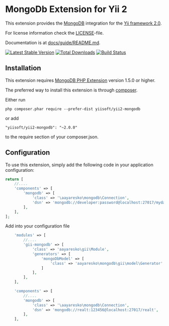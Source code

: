 MongoDb Extension for Yii 2
===========================

This extension provides the [MongoDB](http://www.mongodb.org/) integration for the [Yii framework 2.0](http://www.yiiframework.com).

For license information check the [LICENSE](LICENSE.md)-file.

Documentation is at [docs/guide/README.md](docs/guide/README.md).

[![Latest Stable Version](https://poser.pugx.org/yiisoft/yii2-mongodb/v/stable.png)](https://packagist.org/packages/yiisoft/yii2-mongodb)
[![Total Downloads](https://poser.pugx.org/yiisoft/yii2-mongodb/downloads.png)](https://packagist.org/packages/yiisoft/yii2-mongodb)
[![Build Status](https://travis-ci.org/yiisoft/yii2-mongodb.svg?branch=master)](https://travis-ci.org/yiisoft/yii2-mongodb)


Installation
------------

This extension requires [MongoDB PHP Extension](http://us1.php.net/manual/en/book.mongo.php) version 1.5.0 or higher.

The preferred way to install this extension is through [composer](http://getcomposer.org/download/).

Either run

```
php composer.phar require --prefer-dist yiisoft/yii2-mongodb
```

or add

```
"yiisoft/yii2-mongodb": "~2.0.0"
```

to the require section of your composer.json.

Configuration
-------------

To use this extension, simply add the following code in your application configuration:

```php
return [
    //....
    'components' => [
        'mongodb' => [
            'class' => '\aayaresko\mongodb\Connection',
            'dsn' => 'mongodb://developer:password@localhost:27017/mydatabase',
        ],
    ],
];
```

Add into your configuration file

```php
    'modules' => [
        //....
        'gii-mongodb' => [
            'class' => 'aayaresko\gii\Module',
            'generators' => [
                'mongoDbModel' => [
                    'class' => 'aayaresko\mongodb\gii\model\Generator'
                ]
            ],
        ],
    ],
```

```php 
    'components' => [
        //....
        'mongodb' => [
            'class' => '\aayaresko\mongodb\Connection',
            'dsn' => 'mongodb://realt:123456@localhost:27017/realt',
        ],
    ],
```
